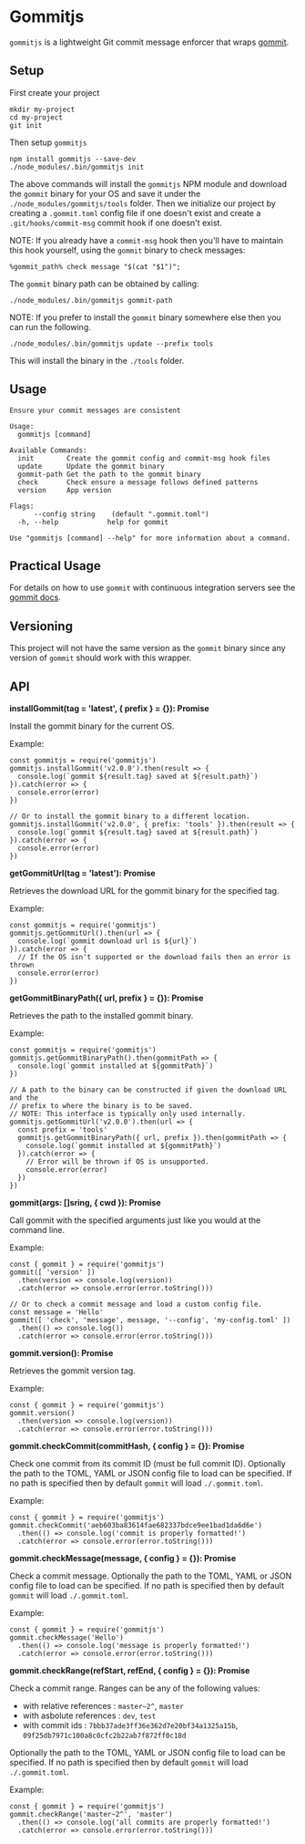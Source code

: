 # Gommitjs

`gommitjs` is a lightweight Git commit message enforcer that wraps [gommit](https://github.com/antham/gommit).

## Setup

First create your project

    mkdir my-project
    cd my-project
    git init

Then setup `gommitjs`

    npm install gommitjs --save-dev
    ./node_modules/.bin/gommitjs init

The above commands will install the `gommitjs` NPM module and download the
`gommit` binary for your OS and save it under the
`./node_modules/gommitjs/tools` folder. Then we initialize our project by
creating a `.gommit.toml` config file if one doesn't exist and create a
`.git/hooks/commit-msg` commit hook if one doesn't exist.

NOTE: If you already have a `commit-msg` hook then you'll have to maintain this
hook yourself, using the `gommit` binary to check messages:

    %gommit_path% check message "$(cat "$1")";

The `gommit` binary path can be obtained by calling:

    ./node_modules/.bin/gommitjs gommit-path

NOTE: If you prefer to install the `gommit` binary somewhere else then you can
run the following.

    ./node_modules/.bin/gommitjs update --prefix tools

This will install the binary in the `./tools` folder.

## Usage

    Ensure your commit messages are consistent

    Usage:
      gommitjs [command]

    Available Commands:
      init        Create the gommit config and commit-msg hook files
      update      Update the gommit binary
      gommit-path Get the path to the gommit binary
      check       Check ensure a message follows defined patterns
      version     App version

    Flags:
          --config string    (default ".gommit.toml")
      -h, --help            help for gommit

    Use "gommitjs [command] --help" for more information about a command.

## Practical Usage

For details on how to use `gommit` with continuous integration servers see
the [gommit docs](https://github.com/antham/gommit#practical-usage).

## Versioning

This project will not have the same version as the `gommit` binary since any
version of `gommit` should work with this wrapper.

## API

**installGommit(tag = 'latest', { prefix } = {}): Promise**

Install the gommit binary for the current OS.

Example:

    const gommitjs = require('gommitjs')
    gommitjs.installGommit('v2.0.0').then(result => {
      console.log(`gommit ${result.tag} saved at ${result.path}`)
    }).catch(error => {
      console.error(error)
    })

    // Or to install the gommit binary to a different location.
    gommitjs.installGommit('v2.0.0', { prefix: 'tools' }).then(result => {
      console.log(`gommit ${result.tag} saved at ${result.path}`)
    }).catch(error => {
      console.error(error)
    })

**getGommitUrl(tag = 'latest'): Promise**

Retrieves the download URL for the gommit binary for the specified tag.

Example:

    const gommitjs = require('gommitjs')
    gommitjs.getGommitUrl().then(url => {
      console.log(`gommit download url is ${url}`)
    }).catch(error => {
      // If the OS isn't supported or the download fails then an error is thrown
      console.error(error)
    })

**getGommitBinaryPath({ url, prefix } = {}): Promise**

Retrieves the path to the installed gommit binary.

Example:

    const gommitjs = require('gommitjs')
    gommitjs.getGommitBinaryPath().then(gommitPath => {
      console.log(`gommit installed at ${gommitPath}`)
    })

    // A path to the binary can be constructed if given the download URL and the
    // prefix to where the binary is to be saved.
    // NOTE: This interface is typically only used internally.
    gommitjs.getGommitUrl('v2.0.0').then(url => {
      const prefix = 'tools'
      gommitjs.getGommitBinaryPath({ url, prefix }).then(gommitPath => {
        console.log(`gommit installed at ${gommitPath}`)
      }).catch(error => {
        // Error will be thrown if OS is unsupported.
        console.error(error)
      })
    })

**gommit(args: []sring, { cwd }): Promise**

Call gommit with the specified arguments just like you would at the command
line.

Example:

    const { gommit } = require('gommitjs')
    gommit([ 'version' ])
      .then(version => console.log(version))
      .catch(error => console.error(error.toString()))

    // Or to check a commit message and load a custom config file.
    const message = 'Hello'
    gommit([ 'check', 'message', message, '--config', 'my-config.toml' ])
      .then(() => console.log())
      .catch(error => console.error(error.toString()))

**gommit.version(): Promise**

Retrieves the gommit version tag.

Example:

    const { gommit } = require('gommitjs')
    gommit.version()
      .then(version => console.log(version))
      .catch(error => console.error(error.toString()))

**gommit.checkCommit(commitHash, { config } = {}): Promise**

Check one commit from its commit ID (must be full commit ID). Optionally the
path to the TOML, YAML or JSON config file to load can be specified. If no path
is specified then by default `gommit` will load `./.gommit.toml`.

Example:

    const { gommit } = require('gommitjs')
    gommit.checkCommit('aeb603ba83614fae682337bdce9ee1bad1da6d6e')
      .then(() => console.log('commit is properly formatted!')
      .catch(error => console.error(error.toString()))

**gommit.checkMessage(message, { config } = {}): Promise**

Check a commit message. Optionally the path to the TOML, YAML or JSON config
file to load can be specified. If no path is specified then by default `gommit`
will load `./.gommit.toml`.

Example:

    const { gommit } = require('gommitjs')
    gommit.checkMessage('Hello')
      .then(() => console.log('message is properly formatted!')
      .catch(error => console.error(error.toString()))

**gommit.checkRange(refStart, refEnd, { config } = {}): Promise**

Check a commit range. Ranges can be any of the following values:

- with relative references : `master~2^`, `master`
- with asbolute references : `dev`, `test`
- with commit ids : `7bbb37ade3ff36e362d7e20bf34a1325a15b`, `09f25db7971c100a8c0cfc2b22ab7f872ff0c18d`

Optionally the path to the TOML, YAML or JSON config file to load can be
specified. If no path is specified then by default `gommit` will load
`./.gommit.toml`.

Example:

    const { gommit } = require('gommitjs')
    gommit.checkRange('master~2^', 'master')
      .then(() => console.log('all commits are properly formatted!')
      .catch(error => console.error(error.toString()))
